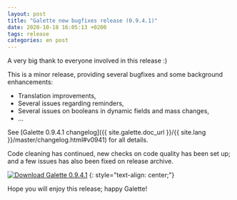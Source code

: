 ```yaml
---
layout: post
title: "Galette new bugfixes release (0.9.4.1)"
date: 2020-10-18 16:05:13 +0200
tags: release
categories: en post
---
```


A very big thank to everyone involved in this release :)

This is a minor release, providing several bugfixes and some background enhancements:

* Translation improvements,
* Several issues regarding reminders,
* Several issues on booleans in dynamic fields and mass changes,
* ...

See [Galette 0.9.4.1 changelog]({{ site.galette.doc_url }}/{{ site.lang }}/master/changelog.html#v0941) for all details.

Code cleaning has continued, new checks on code quality has been set up; and a few issues has also been fixed on release archive.

[![Download Galette 0.9.4.1](https://img.shields.io/badge/0.9.4.1-Download_Galette-ffb619.svg?logo=php&logoColor=white&style=for-the-badge)](https://galette.eu/download/galette-0.9.4.1.tar.bz2)
{: style="text-align: center;"}

Hope you will enjoy this release; happy Galette!
